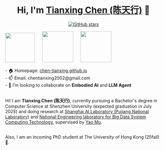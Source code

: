 <h1 align="center">Hi, I'm <a href="https://chen-tianxing.github.io/">Tianxing Chen (陈天行)</a> 👋 </h1>
<p align="center">
  <a href="github.com/chen-tianxing">
    <img src="https://img.shields.io/github/stars/chen-tianxing?style=social" alt="GitHub stars">
  </a>
</p>
<p> 
	<a href="https://en.szu.edu.cn/"><img src="https://chen-tianxing.github.io/files/szu_icon.png" height="95px" style="margin-bottom:-1px"></a>&nbsp; &nbsp; &nbsp;
	<a href="https://www.shlab.org.cn/"><img src="https://chen-tianxing.github.io/files/shlab.jpeg" height="100px" style="margin-bottom:0px"></a>&nbsp; &nbsp; &nbsp;
	<a href="https://icpc.global/"><img src="https://chen-tianxing.github.io/files/ICPC.png" height="100px" style="margin-bottom:-3px"></a>&nbsp; &nbsp; &nbsp;
	<br>
<p>
- 🏠 Homepage: <a href="https://chen-tianxing.github.io">chen-tianxing.github.io</a><br>
- 📫 Email: chentianxing2002@gmail.com<br>
- 🤝 I’m looking to collaborate on <strong>Embodied AI</strong> and <strong>LLM Agent</strong><br><br>

Hi! I am <strong>Tianxing Chen (陈天行)</strong>, currently pursuing a Bachelor's degree in Computer Science at Shenzhen University (expected graduation in July 2025) and doing research at <a href="https://www.shlab.org.cn/"> Shanghai AI Laboratory (Pujiang National Laboratory)</a> and <a href="https://bdsc.szu.edu.cn/home">National Engineering laboratory for Big Data System Computing Technology</a>, supervised by <a href="https://yaomarkmu.github.io/">Yao Mu</a>. <br><br>

Also, I am an incoming PhD student at The University of Hong Kong (25fall) 🌹. 




